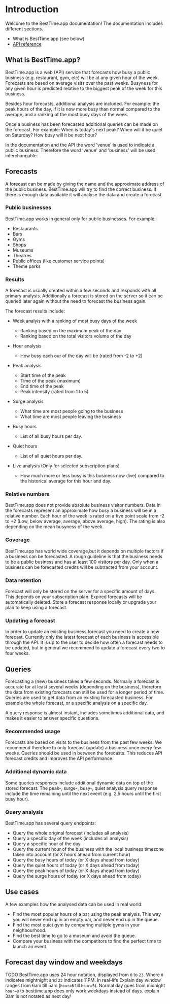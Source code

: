 
# Introduction

Welcome to the BestTime.app documentation! The documentation includes different sections.

* What is BestTime.app (see below)
* [API reference](#api-reference)


## What is BestTime.app?

BestTime.app is a web (API) service that forecasts how busy a public business (e.g. restaurant, gym, etc) will be at any given hour of the week. Forecasts are based on average visits over the past weeks. Busyness for any given hour is predicted relative to the biggest peak of the week for this business.

Besides hour forecasts, additional analysis are included. For example: the peak hours of the day, if it is now more busy than normal compared to the average, and a ranking of the most busy days of the week.

Once a business has been forecasted additional queries can be made on the forecast. For example: When is today's next peak? When will it be quiet on Saturday? How busy will it be next hour? 


<aside class="notice">
In the documentation and the API the word 'venue' is used to indicate a public business. Therefore the word 'venue' and 'business' will be used interchangable.
</aside>

## Forecasts

A forecast can be made by giving the name and the approximate address of the public business. BestTime.app will try to find the correct business. If there is enough data available it will analyse the data and create a forecast. 

### Public businesses
BestTime.app works in general only for public businesses. For example:

* Restaurants
* Bars
* Gyms
* Shops
* Museums
* Theatres
* Public offices (like customer service points)
* Theme parks

### Results
A forecast is usually created within a few seconds and responds with all primary analysis. Additionally a forecast is stored on the server so it can be queried later again without the need to forecast the business again.

The forecast results include:

- Week analyis with a ranking of most busy days of the week
    - Ranking based on the maximum peak of the day
    - Ranking based on the total visitors volume of the day
- Hour analysis
    - How busy each our of the day will be (rated from -2 to +2)
- Peak analysis
    - Start time of the peak
    - Time of the peak (maximum)
    - End time of the peak
    - Peak intensity (rated from 1 to 5)
- Surge analysis
    - What time are most people going to the business 
    - What time are most people leaving the business
- Busy hours
    - List of all busy hours per day.
- Quiet hours
    - List of all quiet hours per day.

- Live analysis (Only for selected subscription plans)
    - How much more or less busy is this business now (live) compared to the historical average for this hour and day.

### Relative numbers

BestTime.app does not provide absolute business visitor numbers. Data in the forecasts represent an approximate how busy a business will be in a relative number. Each hour of the week is rated on a five point scale from -2 to +2 (Low, below average, average, above average, high). The rating is also depending on the mean busyness of the week.

### Coverage
BestTime.app has world wide coverage,but it depends on multiple factors if a business can be forecasted. A rough guideline is that the business needs to be a public  business and has at least 100 visitors per day. Only when a business can be forecasted credits will be subtracted from your account.

### Data retention
Forecast will only be stored on the server for a specific amount of days. This depends on your subscription plan. Expired forecasts will be automatically deleted. Store a forecast response locally or upgrade your plan to keep using a forecast.

### Updating a forecast
In order to update an existing business forecast you need to create a new forecast. Currently only the latest forecast of each business is accessible through the API. It is up to the user to decide how often a forecast needs to be updated, but in general we recommend to update a forecast every two to four weeks. 

## Queries
Forecasting a (new) business takes a few seconds. Normally a forecast is accurate for at least several weeks (depending on the business), therefore the data from existing forecasts can still be used for a longer period of time. Queries are used to get data from an existing forecasted business. For example the whole forecast, or a specific analysis on a specific day.

A query response is almost instant, includes sometimes additional data, and makes it easier to answer specific questions.

### Recommended usage
Forecasts are based on visits to the business from the past few weeks. We recommend therefore to only forecast (update) a business once every few weeks. Queries should be used in between the forecasts. This reduces API forecast credits and improves the API performance.

### Additional dynamic data
Some queries responses include additional dynamic data on top of the stored forecast. 
The peak-, surge-, busy-, quiet analysis query response include the time remaining until the next event (e.g. 2,5 hours until the first busy hour).

### Query analysis
BestTime.app has several query endpoints:

- Query the whole original forecast (includes all analysis)
- Query a specific day of the week (includes all analysis)
- Query a specific hour of the day 
- Query the current hour of the business with the local business timezone taken into account (or X hours ahead from current hour)
- Query the busy hours of today (or X days ahead from today)
- Query the quiet hours of today (or X days ahead from today)
- Query the peak hours of today (or X days ahead from today)
- Query the surge hours of today (or X days ahead from today)


## Use cases
A few examples how the analysed data can be used in real world:

- Find the most popular hours of a bar using the peak analysis. This way you will never end up in an empty bar, and never end up in the queue.
- Find the most quiet gym by comparing multiple gyms in your neighbourhood.
- Find the best time to go to a museum and avoid the queue.
- Compare your business with the competitors to find the perfect time to launch an event.


## Forecast day window and weekdays
TODO
BestTime.app uses 24 hour notation, displayed from `0` to `23`. Where `0` indicates mightnight and `23` indicates 11PM. In real-life 
Explain day window ranges from 6am till 5am (`hour=6` till `hour=5`). 
Normal day goes from midnight `hour=0` to 
besttime.app does only work weekdays instead of days.
explain 3am is not notated as next day/